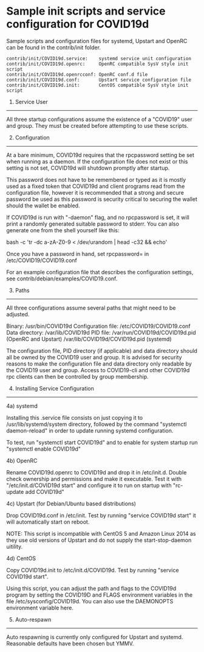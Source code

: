 Sample init scripts and service configuration for COVID19d
==========================================================

Sample scripts and configuration files for systemd, Upstart and OpenRC
can be found in the contrib/init folder.

    contrib/init/COVID19d.service:    systemd service unit configuration
    contrib/init/COVID19d.openrc:     OpenRC compatible SysV style init script
    contrib/init/COVID19d.openrcconf: OpenRC conf.d file
    contrib/init/COVID19d.conf:       Upstart service configuration file
    contrib/init/COVID19d.init:       CentOS compatible SysV style init script

1. Service User
---------------------------------

All three startup configurations assume the existence of a "COVID19" user
and group.  They must be created before attempting to use these scripts.

2. Configuration
---------------------------------

At a bare minimum, COVID19d requires that the rpcpassword setting be set
when running as a daemon.  If the configuration file does not exist or this
setting is not set, COVID19d will shutdown promptly after startup.

This password does not have to be remembered or typed as it is mostly used
as a fixed token that COVID19d and client programs read from the configuration
file, however it is recommended that a strong and secure password be used
as this password is security critical to securing the wallet should the
wallet be enabled.

If COVID19d is run with "-daemon" flag, and no rpcpassword is set, it will
print a randomly generated suitable password to stderr.  You can also
generate one from the shell yourself like this:

bash -c 'tr -dc a-zA-Z0-9 < /dev/urandom | head -c32 && echo'

Once you have a password in hand, set rpcpassword= in /etc/COVID19/COVID19.conf

For an example configuration file that describes the configuration settings,
see contrib/debian/examples/COVID19.conf.

3. Paths
---------------------------------

All three configurations assume several paths that might need to be adjusted.

Binary:              /usr/bin/COVID19d
Configuration file:  /etc/COVID19/COVID19.conf
Data directory:      /var/lib/COVID19d
PID file:            /var/run/COVID19d/COVID19d.pid (OpenRC and Upstart)
                     /var/lib/COVID19d/COVID19d.pid (systemd)

The configuration file, PID directory (if applicable) and data directory
should all be owned by the COVID19 user and group.  It is advised for security
reasons to make the configuration file and data directory only readable by the
COVID19 user and group.  Access to COVID19-cli and other COVID19d rpc clients
can then be controlled by group membership.

4. Installing Service Configuration
-----------------------------------

4a) systemd

Installing this .service file consists on just copying it to
/usr/lib/systemd/system directory, followed by the command
"systemctl daemon-reload" in order to update running systemd configuration.

To test, run "systemctl start COVID19d" and to enable for system startup run
"systemctl enable COVID19d"

4b) OpenRC

Rename COVID19d.openrc to COVID19d and drop it in /etc/init.d.  Double
check ownership and permissions and make it executable.  Test it with
"/etc/init.d/COVID19d start" and configure it to run on startup with
"rc-update add COVID19d"

4c) Upstart (for Debian/Ubuntu based distributions)

Drop COVID19d.conf in /etc/init.  Test by running "service COVID19d start"
it will automatically start on reboot.

NOTE: This script is incompatible with CentOS 5 and Amazon Linux 2014 as they
use old versions of Upstart and do not supply the start-stop-daemon uitility.

4d) CentOS

Copy COVID19d.init to /etc/init.d/COVID19d. Test by running "service COVID19d start".

Using this script, you can adjust the path and flags to the COVID19d program by
setting the COVID19D and FLAGS environment variables in the file
/etc/sysconfig/COVID19d. You can also use the DAEMONOPTS environment variable here.

5. Auto-respawn
-----------------------------------

Auto respawning is currently only configured for Upstart and systemd.
Reasonable defaults have been chosen but YMMV.
